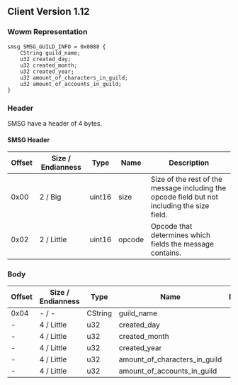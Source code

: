 ## Client Version 1.12

### Wowm Representation
```rust,ignore
smsg SMSG_GUILD_INFO = 0x0088 {
    CString guild_name;    
    u32 created_day;    
    u32 created_month;    
    u32 created_year;    
    u32 amount_of_characters_in_guild;    
    u32 amount_of_accounts_in_guild;    
}
```
### Header
SMSG have a header of 4 bytes.

#### SMSG Header
| Offset | Size / Endianness | Type   | Name   | Description |
| ------ | ----------------- | ------ | ------ | ----------- |
| 0x00   | 2 / Big           | uint16 | size   | Size of the rest of the message including the opcode field but not including the size field.|
| 0x02   | 2 / Little        | uint16 | opcode | Opcode that determines which fields the message contains.|
### Body
| Offset | Size / Endianness | Type | Name | Description |
| ------ | ----------------- | ---- | ---- | ----------- |
| 0x04 | - / - | CString | guild_name |  |
| - | 4 / Little | u32 | created_day |  |
| - | 4 / Little | u32 | created_month |  |
| - | 4 / Little | u32 | created_year |  |
| - | 4 / Little | u32 | amount_of_characters_in_guild |  |
| - | 4 / Little | u32 | amount_of_accounts_in_guild |  |
